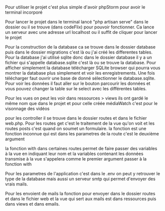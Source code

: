 Pour utiliser le projet c'est plus simple d'avoir phpStorm pour avoir le terminal incorporé

Pour lancer le projet dans le terminal lancé "php artisan serve" dans le dossier ou il se trouve (dans codeFlix) pour pouvoir fonctionner. Ca lance un serveur avec une adresse url localhost ou il suffit de cliquer pour lancer le projet

Pour la construction de la database ca se trouve dans le dossier database puis dans le dossier migrations c'est là ou j'ai créé les differentes tables.
Pour la database j'ai utilisé sqlite donc dans le dossier database il y a un fichier qui s'appelle database.sqlite c'est là ou se trouve la database. Pour afficher simplement la database télécharger SQLite browser qui pourra vous montrer la database plus simplement et voir les enregistrements. Une fois télécharger faut ouvrir une base de donné sélectionner le database.sqlite. Pour voir les données il faut aller sur le bouton parcourir les données et vous pouvez changer la table sur le select avec les différentes tables.

Pour les vues on peut les voir dans ressources > views ils ont gardé le même nom que dans le projet et pour celle créée médiaWatch c'est pour le visonnage des vidéos

pour les controller il se trouve dans le dossier routes et dans le fichier web.php. Pour les routes get c'est le traitement de la vue qu'on voit et les routes posts c'est quand on soumet un formulaire. la fonction est une fonction inconnue qui est dans les parametres de la route c'est le deuxième argument

la fonction with dans certaines routes permet de faire passer des variables à la vue en indiquant leur nom et la variables contenant les données transmise à la vue s'appelera comme le premier argument passer à la fonction with


Pour les parametres de l'application c'est dans le .env on peut y retrouver le type de la database mais aussi un serveur smtp qui permet d'envoyer des vrais mails.

Pour les envoient de mails la fonction pour envoyer dans le dossier routes et dans le fichier web et la vue qui sert aux mails est dans ressources puis dans views et dans emails.
